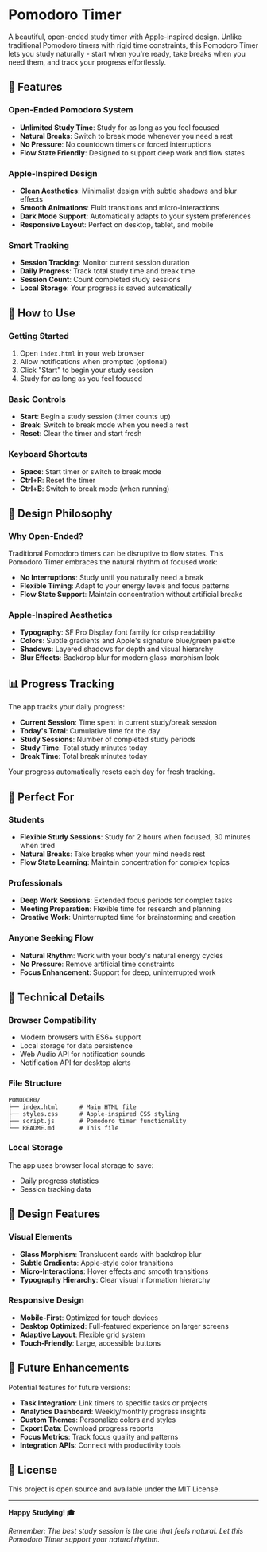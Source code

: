 # Pomodoro Timer

A beautiful, open-ended study timer with Apple-inspired design. Unlike traditional Pomodoro timers with rigid time constraints, this Pomodoro Timer lets you study naturally - start when you're ready, take breaks when you need them, and track your progress effortlessly.

## 🌟 Features

### Open-Ended Pomodoro System
- **Unlimited Study Time**: Study for as long as you feel focused
- **Natural Breaks**: Switch to break mode whenever you need a rest
- **No Pressure**: No countdown timers or forced interruptions
- **Flow State Friendly**: Designed to support deep work and flow states

### Apple-Inspired Design
- **Clean Aesthetics**: Minimalist design with subtle shadows and blur effects
- **Smooth Animations**: Fluid transitions and micro-interactions
- **Dark Mode Support**: Automatically adapts to your system preferences
- **Responsive Layout**: Perfect on desktop, tablet, and mobile

### Smart Tracking
- **Session Tracking**: Monitor current session duration
- **Daily Progress**: Track total study time and break time
- **Session Count**: Count completed study sessions
- **Local Storage**: Your progress is saved automatically

## 🚀 How to Use

### Getting Started
1. Open `index.html` in your web browser
2. Allow notifications when prompted (optional)
3. Click "Start" to begin your study session
4. Study for as long as you feel focused

### Basic Controls
- **Start**: Begin a study session (timer counts up)
- **Break**: Switch to break mode when you need a rest
- **Reset**: Clear the timer and start fresh

### Keyboard Shortcuts
- **Space**: Start timer or switch to break mode
- **Ctrl+R**: Reset the timer
- **Ctrl+B**: Switch to break mode (when running)

## 🎨 Design Philosophy

### Why Open-Ended?
Traditional Pomodoro timers can be disruptive to flow states. This Pomodoro Timer embraces the natural rhythm of focused work:
- **No Interruptions**: Study until you naturally need a break
- **Flexible Timing**: Adapt to your energy levels and focus patterns
- **Flow State Support**: Maintain concentration without artificial breaks

### Apple-Inspired Aesthetics
- **Typography**: SF Pro Display font family for crisp readability
- **Colors**: Subtle gradients and Apple's signature blue/green palette
- **Shadows**: Layered shadows for depth and visual hierarchy
- **Blur Effects**: Backdrop blur for modern glass-morphism look

## 📊 Progress Tracking

The app tracks your daily progress:
- **Current Session**: Time spent in current study/break session
- **Today's Total**: Cumulative time for the day
- **Study Sessions**: Number of completed study periods
- **Study Time**: Total study minutes today
- **Break Time**: Total break minutes today

Your progress automatically resets each day for fresh tracking.

## 🎯 Perfect For

### Students
- **Flexible Study Sessions**: Study for 2 hours when focused, 30 minutes when tired
- **Natural Breaks**: Take breaks when your mind needs rest
- **Flow State Learning**: Maintain concentration for complex topics

### Professionals
- **Deep Work Sessions**: Extended focus periods for complex tasks
- **Meeting Preparation**: Flexible time for research and planning
- **Creative Work**: Uninterrupted time for brainstorming and creation

### Anyone Seeking Flow
- **Natural Rhythm**: Work with your body's natural energy cycles
- **No Pressure**: Remove artificial time constraints
- **Focus Enhancement**: Support for deep, uninterrupted work

## 🔧 Technical Details

### Browser Compatibility
- Modern browsers with ES6+ support
- Local storage for data persistence
- Web Audio API for notification sounds
- Notification API for desktop alerts

### File Structure
```
POMODOR0/
├── index.html      # Main HTML file
├── styles.css      # Apple-inspired CSS styling
├── script.js       # Pomodoro timer functionality
└── README.md       # This file
```

### Local Storage
The app uses browser local storage to save:
- Daily progress statistics
- Session tracking data

## 🎨 Design Features

### Visual Elements
- **Glass Morphism**: Translucent cards with backdrop blur
- **Subtle Gradients**: Apple-style color transitions
- **Micro-Interactions**: Hover effects and smooth transitions
- **Typography Hierarchy**: Clear visual information hierarchy

### Responsive Design
- **Mobile-First**: Optimized for touch devices
- **Desktop Optimized**: Full-featured experience on larger screens
- **Adaptive Layout**: Flexible grid system
- **Touch-Friendly**: Large, accessible buttons

## 🚀 Future Enhancements

Potential features for future versions:
- **Task Integration**: Link timers to specific tasks or projects
- **Analytics Dashboard**: Weekly/monthly progress insights
- **Custom Themes**: Personalize colors and styles
- **Export Data**: Download progress reports
- **Focus Metrics**: Track focus quality and patterns
- **Integration APIs**: Connect with productivity tools

## 📝 License

This project is open source and available under the MIT License.

---

**Happy Studying! 🎓**

*Remember: The best study session is the one that feels natural. Let this Pomodoro Timer support your natural rhythm.* 